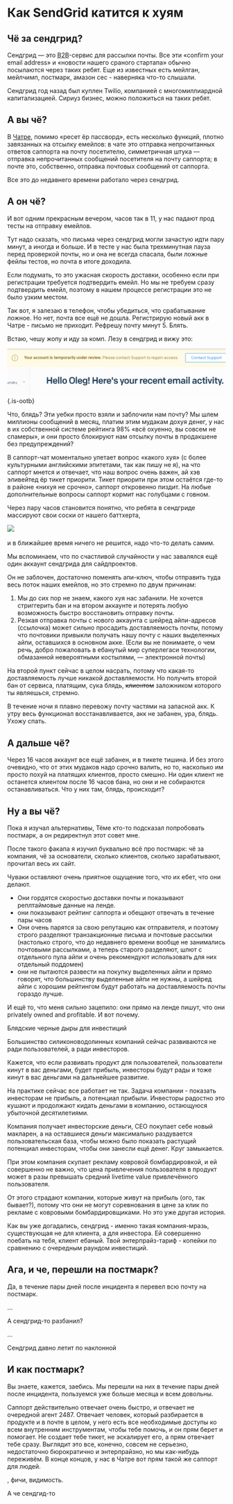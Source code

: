 # Как SendGrid катится к хуям

## Чё за сендгрид?

Сендгрид — это <abbr title="Бузинес ту бузинес">B2B</abbr>-сервис для рассылки почты. Все эти «confirm your email address» и «новости нашего сраного стартапа» обычно посылаются через таких ребят. Еще из известных есть мейлган, мейлчимп, постмарк, амазон сес - наверняка что-то слышали.

Сендгрид год назад был куплен Twilio, компанией с многомиллиардной капитализацией. Сириуз бизнес, можно положиться на таких ребят.

## А вы чё?

В [Чатре](https://chatra.com), помимо «ресет ёр пассворд», есть несколько функций, плотно завязанных на отсылку емейлов: в чате это отправка непрочитанных ответов саппорта на почту посетителю, симметричная штука — отправка непрочитанных сообщений посетителя на почту саппорта; в почте это, собственно, отправка почтовых сообщений от саппорта.

Все это до недавнего времени работало через сендгрид.

## А он чё?

И вот одним прекрасным вечером, часов так в 11, у нас падают прод тесты на отправку емейлов.

Тут надо сказать, что письма через сендгрид могли зачастую идти пару минут, а иногда и больше. И в тесте у нас была трехминутная пауза перед проверкой почты, но и она не всегда спасала, были ложные фейлы тестов, но почта в итоге доходила.

Если подумать, то это ужасная скорость доставки, особенно если при регистрации требуется подтвердить емейл. Но мы не требуем сразу подтвердить емейл, поэтому в нашем процессе регистрации это не было узким местом.

Так вот, я залезаю в телефон, чтобы убедиться, что срабатывание ложное. Но нет, почта все ещё не дошла. Регистрирую новый акк в Чатре - письмо не приходит. Рефрешу почту минут 5. Блять.

Встаю, чешу жопу и иду за комп. Лезу в сендгрид и вижу это:

![](fuck_you_too,_sendgrid.png)
{.is-ootb}

Что, блядь? Эти уебки просто взяли и заблочили нам почту? Мы шлем миллионы сообщений в месяц, платим этим мудакам дохуя денег, у нас в их собственной системе рейтинга 98% «всё охуенно, вы совсем не спамеры», и они просто блокируют нам отсылку почты в продакшене без предупреждений?

В саппорт-чат моментально улетает вопрос «какого хуя» (с более культурными английскими эпитетами, так как пишу не я), на что саппорт мнется и отвечает, что наш вопрос очень важен, ай хэв эливейтед ёр тикет приорити. Тикет приорити при этом остаётся где-то в районе «нихуя не срочно», саппорт откровенно пиздит. На любые дополнительные вопросы саппорт кормит нас голубцами с говном.

Через пару часов становится понятно, что ребята в сендгриде массируют свои соски от нашего баттхерта,

![](https://media.giphy.com/media/gaZ51cn7sUY4U/giphy-downsized-large.gif)

и в ближайшее время ничего не решится, надо что-то делать самим.

Мы вспоминаем, что по счастливой случайности у нас завалялся ещё один аккаунт сендгрида для сайдпроектов.

Он не заблочен, достаточно поменять апи-ключ, чтобы отправить туда весь поток наших емейлов, но это стремно по двум причинам:

1. Мы до сих пор не знаем, какого хуя нас забанили. Не хочется стриггерить бан и на втором аккаунте и потерять любую возможность быстро восстановить отправку почты.
2. Резкая отправка почты с нового аккаунта с шейред айпи-адресов (ссылочка) может сильно просадить доставляемость почты, потому что почтовики привыкли получать нашу почту с наших выделенных айпи, оставшихся в основном акке. (Если вы не понимаете, о чем речь, добро пожаловать в ебанутый мир суперлегаси технологии, обмазанной невероятными костылями, — электронной почты)

На второй пункт сейчас в целом насрать, потому что какая-то доставляемость лучше никакой доставляемости. Но получить второй бан от сервиса, платящим, сука блядь, ~~клиентом~~ заложником которого ты являешься, стремно.

В течение ночи я плавно перевожу почту частями на запасной акк. К утру весь функционал восстанавливается, акк не забанен, ура, блядь. Ухожу спать.

## А дальше чё?

Через 16 часов аккаунт все ещё забанен, и в тикете тишина. И без этого очевидно, что от этих мудаков надо срочно валить, но то, насколько им просто похуй на платящих клиентов, просто смешно. Ни один клиент не останется клиентом после 16 часов бана, но они и не собираются останавливаться. Что у них там, блядь, происходит?

## Ну а вы чё?

Пока я изучал альтернативы, Тёме кто-то подсказал попробовать постмарк, а он редиректнул этот совет мне.

После такого факапа я изучил буквально всё про постмарк: чё за компания, чё за основатели, сколько клиентов, сколько зарабатывают, прочитал весь их сайт.

Чуваки оставляют очень приятное ощущение того, что их ебет, что они делают.

- Они гордятся скоростью доставки почты и показывают реплтаймовые данные на ленде.
- они показывают рейтинг саппорта и обещают отвечать в течение пары часов
-  Они очень парятся за свою репутацию как отправителя, и поэтому строго разделяют транзакционные письма и почтовые рассылки (настолько строго, что до недавнего времени вообще не занимались почтовыми рассылками, а теперь старого разделяют, шлют с отдельного пула айпи и очень рекомендуют использовать для них отдельный поддомен)
- они не пытаются развести на покупку выделенных айпи и прямо говорят, что большинству выделенные айпи не нужны, а шейред айпи с хорошим рейтингом будут работать на доставляемость почты гораздо лучше.

И ещё то, что меня сильно зацепило: они прямо на ленде пишут, что они privately owned and profitable. И вот почему.

Блядские черные дыры для инвестиций

Большинство силиконоводолинных компаний сейчас развиваются не ради пользователей, а ради инвесторов.

Кажется, что если развивать продукт для пользователей, пользователи кинут в вас деньгами, будет прибыль, инвесторы будут рады и тоже кинут в вас деньгами на дальнейшее развитие.

На практике сейчас все работает не так. Задача компании - показать инвесторам не прибыль, а потенциал прибыли. Инвесторы радостно это кушают и продолжают кидать деньгами в компанию, остающуюся убыточной десятилетиями.

Компания получает инвесторские деньги, CEO покупает себе новый макларен, а на оставшиеся деньги максимально раздувается пользовательская база, чтобы можно было показать растущий потенциал инвесторам, чтобы они занесли ещё денег. Круг замыкается.

При этом компания скупает рекламу ковровой бомбардировкой, и ей совершенно не важно, что цена привлечения пользователя в продукт может в разы превышать средний livetime value привлечённого пользователя.

От этого страдают компании, которые живут на прибыль (ого, так бывает?), потому что они не могут соревнования в цене за клик по рекламе с ковровыми бомбардировщиками. Но это уже другая история.

Как вы уже догадались, сендгрид - именно такая компания-мразь, существующая не для клиента, а для инвестора. Ей совершенно поебать на тебя, клиент ебаный. Твой энтерпрайз-тариф - копейки по сравнению с очередным раундом инвестиций.

## Ага, и че, перешли на постмарк?

Да, в течение пары дней после инцидента я перевел всю почту на постмарк.

...

А сендгрид-то разбанил?

...

Сендгрид давно летит по наклонной

## И как постмарк?

Вы знаете, кажется, заебись. Мы перешли на них в течение пары дней после инцидента, пользуемся уже больше месяца и всем довольны.

Саппорт действительно отвечает очень быстро, и отвечает не очередной агент 2487. Отвечает человек, который разбирается в продукте и в почте в целом, у него есть все необходимые доступы ко всем внутренним инструментам, чтобы тебе помочь, и он прям берет и помогает. Не создает тебе тикет, не эскалирует его, а прям отвечает тебе сразу. Выглядит это все, конечно, совсем не серьезно, недостаточно бюрократично и энтерпрайзно, но мы как-нибудь переживём. В конце концов, у нас в Чатре вот прям такой же саппорт для людей.


, фичи, видимость.

А че сендгид-то

